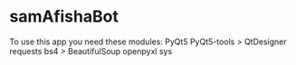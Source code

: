 # samAfishaBot
To use this app you need these modules:
PyQt5
PyQt5-tools > QtDesigner
requests
bs4 > BeautifulSoup
openpyxl
sys
